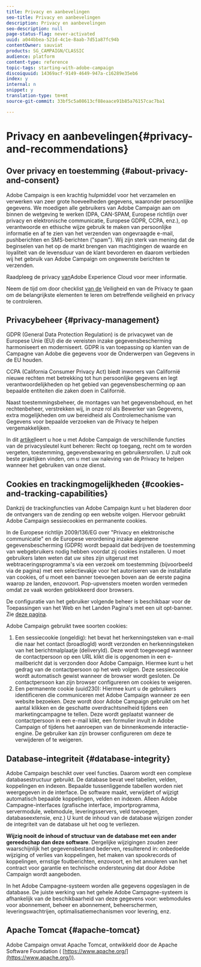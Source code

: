 ```yaml
---
title: Privacy en aanbevelingen
seo-title: Privacy en aanbevelingen
description: Privacy en aanbevelingen
seo-description: null
page-status-flag: never-activated
uuid: a044bbea-521d-4c1e-8aab-7d51a87fc94b
contentOwner: sauviat
products: SG_CAMPAIGN/CLASSIC
audience: platform
content-type: reference
topic-tags: starting-with-adobe-campaign
discoiquuid: 14369acf-9149-4649-947a-c16289e35eb6
index: y
internal: n
snippet: y
translation-type: tm+mt
source-git-commit: 33bf5c5a08613cf88eaace91b85a76157cac7ba1

---
```



# Privacy en aanbevelingen{#privacy-and-recommendations}

## Over privacy en toestemming {#about-privacy-and-consent}

Adobe Campaign is een krachtig hulpmiddel voor het verzamelen en verwerken van zeer grote hoeveelheden gegevens, waaronder persoonlijke gegevens. We moedigen alle gebruikers van Adobe Campaign aan om binnen de wetgeving te werken (DPA, CAN-SPAM, Europese richtlijn over privacy en elektronische communicatie, Europese GDPR, CCPA, enz.), op verantwoorde en ethische wijze gebruik te maken van persoonlijke informatie en af te zien van het verzenden van ongevraagde e-mail, pushberichten en SMS-berichten (&quot;spam&quot;). Wij zijn sterk van mening dat de beginselen van het op de markt brengen van machtigingen de waarde en loyaliteit van de levensduur van de klant bevorderen en daarom verbieden wij het gebruik van Adobe Campaign om ongewenste berichten te verzenden.

Raadpleeg de privacy [van](https://www.adobe.com/privacy/marketing-cloud.html)Adobe Experience Cloud voor meer informatie.

Neem de tijd om door checklist [van de](https://docs.campaign.adobe.com/doc/AC/getting_started/EN/security.html) Veiligheid en van de Privacy te gaan om de belangrijkste elementen te leren om betreffende veiligheid en privacy te controleren.

## Privacybeheer {#privacy-management}

GDPR (General Data Protection Regulation) is de privacywet van de Europese Unie (EU) die de vereisten inzake gegevensbescherming harmoniseert en moderniseert. GDPR is van toepassing op klanten van de Campagne van Adobe die gegevens voor de Onderwerpen van Gegevens in de EU houden.

CCPA (California Consumer Privacy Act) biedt inwoners van Californië nieuwe rechten met betrekking tot hun persoonlijke gegevens en legt verantwoordelijkheden op het gebied van gegevensbescherming op aan bepaalde entiteiten die zaken doen in Californië.

Naast toestemmingsbeheer, de montages van het gegevensbehoud, en het rechtenbeheer, verstrekken wij, in onze rol als Bewerker van Gegevens, extra mogelijkheden om uw bereidheid als Controlemechanisme van Gegevens voor bepaalde verzoeken van de Privacy te helpen vergemakkelijken.

In dit [artikel](https://helpx.adobe.com/campaign/kb/acc-privacy.html)leert u hoe u met Adobe Campaign de verschillende functies van de privacysleutel kunt beheren: Recht op toegang, recht om te worden vergeten, toestemming, gegevensbewaring en gebruikersrollen. U zult ook beste praktijken vinden, om u met uw naleving van de Privacy te helpen wanneer het gebruiken van onze dienst.

## Cookies en trackingmogelijkheden {#cookies-and-tracking-capabilities}

Dankzij de trackingfuncties van Adobe Campaign kunt u het bladeren door de ontvangers van de zending op een website volgen. Hiervoor gebruikt Adobe Campaign sessiecookies en permanente cookies.

In de Europese richtlijn 2009/136/EG over &quot;Privacy en elektronische communicatie&quot; en de Europese verordening inzake algemene gegevensbescherming (GDPR) wordt bepaald dat bedrijven de toestemming van webgebruikers nodig hebben voordat zij cookies installeren. U moet gebruikers laten weten dat uw sites zijn uitgerust met webtraceringsprogramma&#39;s via een verzoek om toestemming (bijvoorbeeld via de pagina) met een selectievakje voor het autoriseren van de installatie van cookies, of u moet een banner toevoegen boven aan de eerste pagina waarop ze landen, enzovoort. Pop-upvensters moeten worden vermeden omdat ze vaak worden geblokkeerd door browsers.

De configuratie van het gebruiker volgende beheer is beschikbaar voor de Toepassingen van het Web en het Landen Pagina&#39;s met een uit opt-banner. Zie [deze pagina](../../web/using/web-application-tracking-opt-out.md).

Adobe Campaign gebruikt twee soorten cookies:

1. Een sessiecookie (ongeldig): het bevat het herkenningsteken van e-mail die naar het contact (broadlogId) wordt verzonden en herkenningsteken van het berichtmalplaatje (deliveryId). Deze wordt toegevoegd wanneer de contactpersoon op een URL klikt die is opgenomen in een e-mailbericht dat is verzonden door Adobe Campaign. Hiermee kunt u het gedrag van de contactpersoon op het web volgen. Deze sessiecookie wordt automatisch gewist wanneer de browser wordt gesloten. De contactpersoon kan zijn browser configureren om cookies te weigeren.
1. Een permanente cookie (uuid230): Hiermee kunt u de gebruikers identificeren die communiceren met Adobe Campaign wanneer ze een website bezoeken. Deze wordt door Adobe Campaign gebruikt om het aantal klikken en de geschatte overdrachtsnelheid tijdens een marketingcampagne te tellen. Deze wordt geplaatst wanneer de contactpersoon in een e-mail klikt, een formulier invult in Adobe Campaign of tijdens het aanroepen van de binnenkomende interactie-engine. De gebruiker kan zijn browser configureren om deze te verwijderen of te weigeren.

## Database-integriteit {#database-integrity}

Adobe Campaign beschikt over veel functies. Daarom wordt een complexe databasestructuur gebruikt. De database bevat veel tabellen, velden, koppelingen en indexen. Bepaalde tussenliggende tabellen worden niet weergegeven in de interface. De software maakt, verwijdert of wijzigt automatisch bepaalde koppelingen, velden en indexen. Alleen Adobe Campagne-interfaces (grafische interface, importprogramma, servermodule, webmodule, leveringsservers, veld toevoegen, databaseextensie, enz.) U kunt de inhoud van de database wijzigen zonder de integriteit van de database uit het oog te verliezen.

**Wijzig nooit de inhoud of structuur van de database met een ander gereedschap dan deze software**. Dergelijke wijzigingen zouden zeer waarschijnlijk het gegevensbestand bederven, resulterend in: onbedoelde wijziging of verlies van koppelingen, het maken van spookrecords of koppelingen, ernstige foutberichten, enzovoort, en het annuleren van het contract voor garantie en technische ondersteuning dat door Adobe Campaign wordt aangeboden.

In het Adobe Campagne-systeem worden alle gegevens opgeslagen in de database. De juiste werking van het gehele Adobe Campagne-systeem is afhankelijk van de beschikbaarheid van deze gegevens voor: webmodules voor abonnement, beheer en abonnement, beheerschermen, leveringswachtrijen, optimalisatiemechanismen voor levering, enz.

## Apache Tomcat {#apache-tomcat}

Adobe Campaign omvat Apache Tomcat, ontwikkeld door de Apache Software Foundation ( [https://www.apache.org/](https://www.apache.org/)).
